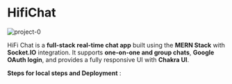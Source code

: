 # HifiChat

![project-0](https://github.com/user-attachments/assets/5663061a-168e-44ef-96da-efb062f4e033)

HiFi Chat is a **full-stack real-time chat app** built using the **MERN Stack** with **Socket.IO** integration. It supports **one-on-one and group chats**, **Google OAuth login**, and provides a fully responsive UI with **Chakra UI**.

**Steps for local steps and Deployment** : 


